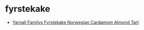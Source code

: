 # fyrstekake

 * [Yarnall Familys Fyrstekake Norwegian Cardamom Almond Tart](../../index/y/yarnall-familys-fyrstekake-norwegian-cardamom-almond-tart-51135090.json)
